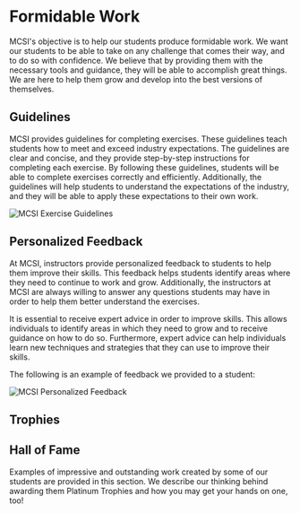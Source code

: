 # Formidable Work

MCSI's objective is to help our students produce formidable work. We want our students to be able to take on any challenge that comes their way, and to do so with confidence. We believe that by providing them with the necessary tools and guidance, they will be able to accomplish great things. We are here to help them grow and develop into the best versions of themselves.

## Guidelines

MCSI provides guidelines for completing exercises. These guidelines teach students how to meet and exceed industry expectations. The guidelines are clear and concise, and they provide step-by-step instructions for completing each exercise. By following these guidelines, students will be able to complete exercises correctly and efficiently. Additionally, the guidelines will help students to understand the expectations of the industry, and they will be able to apply these expectations to their own work.

<img src="/images/platform/guidelines.png" alt="MCSI Exercise Guidelines">

## Personalized Feedback

At MCSI, instructors provide personalized feedback to students to help them improve their skills. This feedback helps students identify areas where they need to continue to work and grow. Additionally, the instructors at MCSI are always willing to answer any questions students may have in order to help them better understand the exercises.

It is essential to receive expert advice in order to improve skills. This allows individuals to identify areas in which they need to grow and to receive guidance on how to do so. Furthermore, expert advice can help individuals learn new techniques and strategies that they can use to improve their skills.

The following is an example of feedback we provided to a student:

<img src="/images/platform/personalized-feedback.png" alt="MCSI Personalized Feedback">

## Trophies



## Hall of Fame

Examples of impressive and outstanding work created by some of our students are provided in this section. We describe our thinking behind awarding them Platinum Trophies and how you may get your hands on one, too!